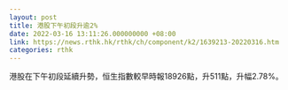 ```yaml
---
layout: post
title: 港股下午初段升逾2%
date: 2022-03-16 13:11:26.000000000 +08:00
link: https://news.rthk.hk/rthk/ch/component/k2/1639213-20220316.htm
categories: rthk
---
```


港股在下午初段延續升勢，恒生指數較早時報18926點，升511點，升幅2.78%。
